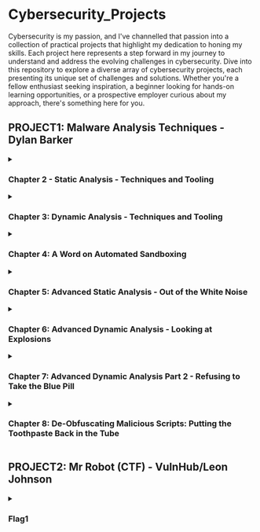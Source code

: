 # Cybersecurity_Projects

Cybersecurity is my passion, and I've channelled that passion into a collection of practical projects that highlight my dedication to honing my skills. Each project here represents a step forward in my journey to understand and address the evolving challenges in cybersecurity. Dive into this repository to explore a diverse array of cybersecurity projects, each presenting its unique set of challenges and solutions. Whether you're a fellow enthusiast seeking inspiration, a beginner looking for hands-on learning opportunities, or a prospective employer curious about my approach, there's something here for you.

## PROJECT1: Malware Analysis Techniques - Dylan Barker
<details>
<summary><h3>Chapter 2 - Static Analysis - Techniques and Tooling</h3></summary>

### Hashing_Algorithms

Hashing algorithms are cryptographic techniques used to transform data (usually of variable sizes) into a fixed-length string of characters, which is typically a hexadecimal number. These algorithms are designed to be fast to compute but difficult to reverse, making them suitable for various security and data integrity purposes. They are known as one-way functions, and they are extremely difficult to reverse engineer.

Here's a rundown of some commonly used hashing algorithms:

- **MD5 (Message Digest 5):**
  - Output Length: 128 bits (16 bytes)
  - Vulnerabilities: Vulnerable to collision attacks, unsuitable for security-critical applications.

- **SHA-1 (Secure Hash Algorithm 1):**
  - Output Length: 160 bits (20 bytes)
  - Vulnerabilities: Vulnerable to collision attacks, deprecated for security purposes.

- **SHA-256 and SHA-3 (Secure Hash Algorithm 256 and 3):**
  - Output Length: 256 bits (32 bytes)
  - SHA-256 is widely used for data integrity and security.
  - SHA-3 is the latest member of the Secure Hash Algorithm family, designed to provide resistance to specific attacks.

- **SHA-512:**
  - Output Length: 512 bits (64 bytes)
  - A variant of SHA-2, which is more secure and suitable for security-critical applications.

- **bcrypt:**
  - Output Length: Variable (based on the algorithm configuration)
  - Designed for securely hashing passwords. Incorporates a work factor (cost) to make brute-force attacks more challenging.

- **scrypt:**
  - Output Length: Variable (based on the algorithm configuration)
  - Similar to bcrypt, designed for secure password hashing with resistance to hardware-based attacks.

- **Argon2:**
  - Output Length: Variable (based on the algorithm configuration)
  - Winner of the Password Hashing Competition (PHC). Designed to be memory-hard and resistant to GPU and ASIC attacks.

- **Whirlpool:**
  - Output Length: 512 bits (64 bytes)
  - A cryptographic hash function designed for increased security.

- **RIPEMD-160 (RACE Integrity Primitives Evaluation Message Digest 160):**
  - Output Length: 160 bits (20 bytes)
  - A cryptographic hash function used in various security applications.

- **CRC32 (Cyclic Redundancy Check):**
  - Output Length: 32 bits (4 bytes)
  - Commonly used for error-checking in data transmission but not suitable for cryptographic security.

- **BLAKE2:**
  - Output Length: Variable (up to 512 bits)
  - A cryptographic hash function is known for its high performance and security.

- **XXHash:**
  - Output Length: Variable (32 or 64 bits)
  - Designed for fast hashing and checksumming.

There are many choices for hashing data, though it is important you choose a hashing algorithm to suit your specific needs. For cryptographic security, newer and more secure algorithms like SHA-256, SHA-512, bcrypt, scrypt, Argon2, and BLAKE2 are recommended. MD5 and SHA-1 have both exhibited collision vulnerabilities and are also prone to attacks that undermine the one-way property of secure hash functions. MD5 and SHA-1 should be avoided in security-critical applications due to being considered broken.  

In the following section, you will find an image illustrating how the MD5 algorithm is vulnerable to collision attacks. Additionally, you will see how simply rehashing the data with a stronger algorithm, such as SHA-256, allows us to confirm the file's uniqueness.

### Obtaining_file_hashes

<a href="https://imgur.com/bm9VWdm"><img src="https://i.imgur.com/bm9VWdm.png" title="source: imgur.com" /></a>

Obtaining file hashes in various OS environments from the command line interface (CLI).

Windows PowerShell (see above)

`Get-FileHash -Algorithm MD5 -Path C:\example\file.txt`

MacOS/Linux Terminal

`hash_algorithm path/to/file.ext`


### Leveraging_VirusTotal

VirusTotal stands as a formidable tool for static malware analysis, offering assistance in the identification and attribution of malicious software through its extensive repo of publicly accessible data. It is widely used by analysts all over the world and assists us in making sure we don't continuously find ourselves rediscovering the wheel.

<a href="https://imgur.com/YaUEj3E"><img src="https://i.imgur.com/YaUEj3E.png" title="source: imgur.com" /></a>

In the upcoming image, we'll observe how inputting a hash value into VirusTotal and clicking 'search' produces results. This is made possible by the collective efforts of thousands of analysts who have previously submitted this file.

<a href="https://imgur.com/ofovMqm"><img src="https://i.imgur.com/ofovMqm.png" title="source: imgur.com" /></a>

### Getting_Fuzzy (ssdeep.exe)

A common technique implemented by authors of malware - *hashbusting*

Hashbusting ensures each malware sample has a unique static hash, and has become a popular technique among threat actors and advanced malware authors, such as the actor behind the EMOTET threat. It is worth your time researching implementations of hashbusting as they vary. 

"In the constant arms race of malware authoring and Digital Forensics and Incident Response (DFIR) analysts attempting to find solutions to common obfuscation techniques, hashbusting has also been addressed in the form of fuzzy hashing." - Dylan Barker

In the following screenshot, I use a fuzzy hashing algorithm that adopts a similarity digest, which is a process of compact representation (digest) of data that captures its essential features while allowing for the detection of near-duplicates or similar data. Plainly, fuzzy hashing is a technique used to spot datasets that are similar but not necessarily identical. The 'ssdeep' algorithm breaks the data up into smaller chunks and then proceeds to hash those chunks, which is useful for identifying near-duplicates when modifications have been made by the author in order to obfuscate. So even if modifications have been made to mask the data from being discovered as malicious, the chunks can be compared, and if similarities are detected, then the likelihood of the data being the same is affirmed.

<a href="https://imgur.com/HSN7Z93"><img src="https://i.imgur.com/HSN7Z93.png" title="source: imgur.com" /></a>

**fromat**: chunksize:chunk:double_chunk

### Picking_Up_The_Pieces

##### *A table of common file headers related to malware*

|Header | File type|
|-------|-----------|
|MZ     |Windows PE (.exe, .dll)|
|PK..   |ZIP file formats (.zip, .docx, .apk, .jar)|
|Rar!.. |WinRAR archives|
|.ELF   |Linux ELF executable|
|X.S.BB |Mac disk image file|
|%PDF-  |PDF document|
|MSCF   |Microsoft cabinet files (.cab)|

In the screenshot provided, we encounter a .png file. The question is this: how as analysts, do we make certain that it is what it truly claims to be? To investigate further, we should acknowledge that a file can disclose more details about itself without the need for execution. Attackers frequently employ a handful of conventional strategies aimed at slowing down our malware analysis efforts. 

In the next section, I explored one such strategy.

<a href="https://imgur.com/gE0ro53"><img src="https://i.imgur.com/gE0ro53.png" title="source: imgur.com" /></a>

### Malware_Stereotyping

When I tried to open the sample 888888.png, I observed that it exhibited behaviour typical of corrupted files. I learned, upon further reading, that sometimes adversaries change the extension of files, and sometimes they omit them altogether, even creating double extensions, such as dontlooktwice.doc.exe. They do this in order to attempt to obfuscate their true intent, bypass EDR (Endpoint Detection and Response) or use social engineering to lure their victim into executing their payload.

This is but an aesthetic change in most circumstances. In the computing world, all files have a header that indicates to the OS a way of interpreting the file. This header can be used to 'type' a file, akin to a crime forensic analyst typing blood samples.

I used a Windows OS tool not native to Windows, but helpful nonetheless. The tool I used is called `filetype.exe` and whilst it serves as a great tool for discerning the file's true nature, in this case, an executable file (.exe); another way to ascertain this information is to use a hexadecimal editor, such as 010 Editor - with this we can also inspect the file's header. 

<a href="https://imgur.com/pzskSxo"><img src="https://i.imgur.com/pzskSxo.png" title="source: imgur.com" /></a>

### Collecting_Strings

In the provided screenshot, I've employed the 'strings.exe' utility to capture the output of our sample, redirecting it into a .txt file to facilitate in-depth analysis. A strings dump can reveal valuable insights, especially when you possess a clear understanding of what to seek within it. 

<a href="https://imgur.com/HQE5RF6"><img src="https://i.imgur.com/HQE5RF6.png" title="source: imgur.com" /></a>

This method unveils hardcoded text strings that often contain valuable clues, such as suspicious URLs, IP addresses, and domain names, shedding light on communication channels and potential command and control servers. Additionally, it can expose function and method names, unveiling the malware's operational tactics. Information about file paths, registry keys, and cryptographic keys can also be unearthed, aiding in malware removal and further decryption. Error messages and debug information may reveal hints about the development process, while configuration data provides insights into the malware's settings and objectives. 

<a href="https://imgur.com/hqdaya8"><img src="https://i.imgur.com/hqdaya8.png" title="source: imgur.com" /></a>

The Windows API function names unveiled in the screenshot above provide critical insights into how the software interacts with the underlying operating system. Additionally, clues related to the software's origin and target region can be inferred from language and locale details present in the image. While the screenshot serves as a valuable initial step in understanding the software's interactions, a holistic analysis often involves the combination of dynamic and static assessments to gain a comprehensive understanding of its behavior and impact.

### Further_Reading

[ssdeep advanced usage: click here!!!](https://ssdeep-project.github.io/ssdeep/usage.html)

### Challenge 1

#### **What is the SHA256 hash of the sample?**

<a href="https://imgur.com/CIwwTFX"><img src="https://i.imgur.com/CIwwTFX.png" title="source: imgur.com" /></a>

***Hash***:
B6D7E579A24EFC09C2DBA13CA90622790866E017A3311C1809C5041E91B7A930
***Algorithm***:
SHA256

#### **What is the ssdeep hash of the sample?**

<a href="https://imgur.com/UPYWqtV"><img src="https://i.imgur.com/UPYWqtV.png" title="source: imgur.com" /></a>

***ssdeep.exe "fuzzy" hash***:
3072:C5OLkQW8JS0k0wcBalDIs3hlAp5+hQQE89X3Qo+PgaE3:CsWnGYlAp5+hR9sYaE

***format***:
chunksize:chunk:double_chunk

#### **Can you attribute this sample to a particular malware family?**

<a href="https://imgur.com/bfWuSOT"><img src="https://i.imgur.com/bfWuSOT.png" title="source: imgur.com" /></a>

*Malware Family*: **Trojan Malware**

### Challenge 2

#### Utilising the second sample, can you correctly identify the kill-switch domain?


First, I obtained a strings dump of the malware sample. This can be done using the `strings.exe` command, or similar tools like `objdump` or `IDAPython` can be utilised for more complex analysis.

<a href="https://imgur.com/frfrqVY"><img src="https://i.imgur.com/frfrqVY.png" title="source: imgur.com" /></a>


Secondly, I had to consider the question. The question referred to a kill-switch domain, and while I am familiar with what a domain is, it required some additional research to understand the concept of a kill-switch domain. After some googling and some reading, it seems as though this domain, known as a "kill-switch domain," plays a critical role in cybersecurity and threat mitigation. This domain essentially functions as a safeguard against the spread and impact of malware, serving as the communication channel between the malware and its C2 (Command and Control) server. If we as security researchers can access this domain, it can assist us in gaining new insights and potentially disrupt or control the malware's communication with the C2 server. This domain is the very reason Marcus Hutchins was able to put a stop to the spread of the WannaCry Ransomware outbreak of May 2017.

So using this information and my Powershell knowledge, I was able to search the string dump for a pattern associated with domains - the obvious choice was the scheme: `http://|https://`

<a href="https://imgur.com/38yE0PZ"><img src="https://i.imgur.com/38yE0PZ.png" title="source: imgur.com" /></a>

Surely enough it returned the 'kill-switch' domain, without the noise.

</details>
<details>
  <summary><h3>Chapter 3: Dynamic Analysis - Techniques and Tooling</h3></summary>
     
### Detonating_your_malware


  
</details>
<details>
  <summary><h3>Chapter 4: A Word on Automated Sandboxing</h3></summary>
</details>
<details>
  <summary><h3>Chapter 5: Advanced Static Analysis - Out of the White Noise</h3></summary>
</details>
<details>
  <summary><h3>Chapter 6: Advanced Dynamic Analysis - Looking at Explosions</h3></summary>
</details>
<details>
  <summary><h3>Chapter 7: Advanced Dynamic Analysis Part 2 - Refusing to Take the Blue Pill</h3></summary>
</details>
<details>
  <summary><h3>Chapter 8: De-Obfuscating Malicious Scripts: Putting the Toothpaste Back in the Tube</h3></summary>
</details>

## PROJECT2: Mr Robot (CTF) - VulnHub/Leon Johnson
<details>
  <summary><h3>Flag1</h3></summary>

</details>
